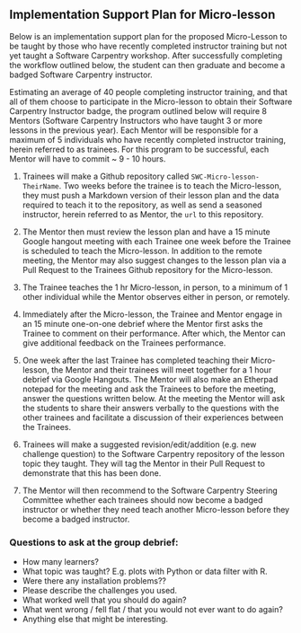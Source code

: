 ## Implementation Support Plan for Micro-lesson

Below is an implementation support plan for the proposed Micro-Lesson to be taught by 
those who have recently completed instructor training but not yet taught a Software 
Carpentry workshop. After successfully completing the workflow outlined below, the student
can then graduate and become a badged Software Carpentry instructor.


Estimating an average of 40 people completing instructor training, and that all of them
choose to participate in the Micro-lesson to obtain their Software Carpentry Instructor 
badge, the program outlined below will require 8 Mentors (Software Carpentry Instructors 
who have taught 3 or more lessons in the previous year). Each Mentor will be responsible 
for a maximum of 5 individuals who have recently completed instructor training, herein 
referred to as trainees. For this program to be successful, each Mentor will have to 
commit ~ 9 - 10 hours.

1. Trainees will make a Github repository called `SWC-Micro-lesson-TheirName`. Two weeks 
before the trainee is to teach the Micro-lesson, they must push a Markdown version of 
their lesson plan and the data required to teach it to the repository, as well as send a 
seasoned instructor, herein referred to as Mentor, the `url` to this repository.

2. The Mentor then must review the lesson plan and have a 15 minute Google hangout meeting
with each Trainee one week before the Trainee is scheduled to teach the Micro-lesson. In
addition to the remote meeting, the Mentor may also suggest changes to the lesson plan 
via a Pull Request to the Trainees Github repository for the Micro-lesson.

3. The Trainee teaches the 1 hr Micro-lesson, in person, to a minimum of 1 other 
individual while the Mentor observes either in person, or remotely. 

4. Immediately after the Micro-lesson, the Trainee and Mentor engage in an 15 minute 
one-on-one debrief where the Mentor first asks the Trainee to comment on their performance.
After which, the Mentor can give additional feedback on the Trainees performance.

5. One week after the last Trainee has completed teaching their Micro-lesson, the Mentor 
and their trainees will meet together for a 1 hour debrief via Google Hangouts. The Mentor 
will also make an Etherpad notepad for the meeting and ask the Trainees to before the 
meeting, answer the questions written below. At the meeting the Mentor will ask the 
students to share their answers verbally to the questions with the other trainees and 
facilitate a discussion of their experiences between the Trainees.

6. Trainees will make a suggested revision/edit/addition (e.g. new challenge question) to
the Software Carpentry repository of the lesson topic they taught. They will tag the 
Mentor in their Pull Request to demonstrate that this has been done.

7. The Mentor will then recommend to the Software Carpentry Steering Committee whether
each trainees should now become a badged instructor or whether they need teach another 
Micro-lesson before they become a badged instructor.


### Questions to ask at the group debrief:

* How many learners?
* What topic was taught? E.g. plots with Python or data filter with R.
* Were there any installation problems??
* Please describe the challenges you used.
* What worked well that you should do again?
* What went wrong / fell flat / that you would not ever want to do again?
* Anything else that might be interesting.
